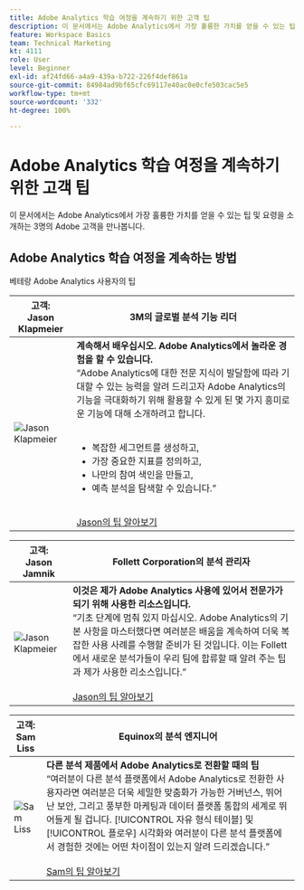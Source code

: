 ```yaml
---
title: Adobe Analytics 학습 여정을 계속하기 위한 고객 팁
description: 이 문서에서는 Adobe Analytics에서 가장 훌륭한 가치를 얻을 수 있는 팁 및 요령을 소개하는 3명의 Adobe 고객을 만나봅니다.
feature: Workspace Basics
team: Technical Marketing
kt: 4111
role: User
level: Beginner
exl-id: af24fd66-a4a9-439a-b722-226f4def861a
source-git-commit: 84984ad9bf65cfc69117e40ac0e0cfe503cac5e5
workflow-type: tm+mt
source-wordcount: '332'
ht-degree: 100%

---
```


# Adobe Analytics 학습 여정을 계속하기 위한 고객 팁

이 문서에서는 Adobe Analytics에서 가장 훌륭한 가치를 얻을 수 있는 팁 및 요령을 소개하는 3명의 Adobe 고객을 만나봅니다.

## Adobe Analytics 학습 여정을 계속하는 방법

베테랑 Adobe Analytics 사용자의 팁

| 고객:<br>Jason Klapmeier | 3M의 글로벌 분석 기능 리더 |
|------------|------------|
| ![Jason Klapmeier](assets/jasonklapmeier.jpg) | **계속해서 배우십시오. Adobe Analytics에서 놀라운 경험을 할 수 있습니다.** <br> “Adobe Analytics에 대한 전문 지식이 발달함에 따라 기대할 수 있는 능력을 알려 드리고자 Adobe Analytics의 기능을 극대화하기 위해 활용할 수 있게 된 몇 가지 흥미로운 기능에 대해 소개하려고 합니다. <br><br><ul><li>복잡한 세그먼트를 생성하고,</li><li>가장 중요한 지표를 정의하고,</li><li>나만의 참여 색인을 만들고,</li><li>예측 분석을 탐색할 수 있습니다.”</li></ul><br>[Jason의 팁 알아보기](https://experienceleaguecommunities.adobe.com/t5/Adobe-Analytics-Discussions/Incredible-Things-You-Can-Do-in-Adobe-Analytics/td-p/354333) |

| 고객:<br>Jason Jamnik | Follett Corporation의 분석 관리자 |
|------------|------------|
| ![Jason Klapmeier](assets/jasonjamnik.jpg) | **이것은 제가 Adobe Analytics 사용에 있어서 전문가가 되기 위해 사용한 리소스입니다.** <br> “기초 단계에 멈춰 있지 마십시오. Adobe Analytics의 기본 사항을 마스터했다면 여러분은 배움을 계속하여 더욱 복잡한 사용 사례를 수행할 준비가 된 것입니다. 이는 Follett에서 새로운 분석가들이 우리 팀에 합류할 때 알려 주는 팁과 제가 사용한 리소스입니다.”<br><br>[Jason의 팁 알아보기](https://experienceleaguecommunities.adobe.com/t5/Adobe-Analytics-Discussions/Here-are-the-resources-I-used-to-become-an-expert-at-using-Adobe/m-p/354226) |

| 고객:<br>Sam Liss | Equinox의 분석 엔지니어 |
|------------|------------|
| ![Sam Liss](assets/samliss.jpg) | **다른 분석 제품에서 Adobe Analytics로 전환할 때의 팁** <br> “여러분이 다른 분석 플랫폼에서 Adobe Analytics로 전환한 사용자라면 여러분은 더욱 세밀한 맞춤화가 가능한 거버넌스, 뛰어난 보안, 그리고 풍부한 마케팅과 데이터 플랫폼 통합의 세계로 뛰어들게 될 겁니다. [!UICONTROL 자유 형식 테이블] 및 [!UICONTROL 플로우] 시각화와 여러분이 다른 분석 플랫폼에서 경험한 것에는 어떤 차이점이 있는지 알려 드리겠습니다.”<br><br>[Sam의 팁 알아보기](https://experienceleaguecommunities.adobe.com/t5/Adobe-Analytics-Discussions/An-Analyst-s-Quick-Start-Guide-Switching-to-Adobe/td-p/354312) |
